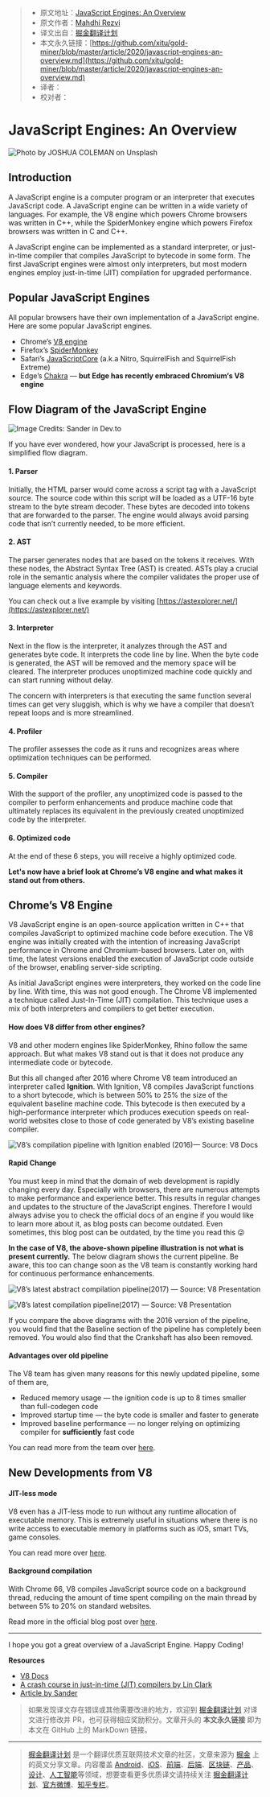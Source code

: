 > * 原文地址：[JavaScript Engines: An Overview](https://blog.bitsrc.io/javascript-engines-an-overview-2162bffa1187)
> * 原文作者：[Mahdhi Rezvi](https://medium.com/@mahdhirezvi)
> * 译文出自：[掘金翻译计划](https://github.com/xitu/gold-miner)
> * 本文永久链接：[https://github.com/xitu/gold-miner/blob/master/article/2020/javascript-engines-an-overview.md](https://github.com/xitu/gold-miner/blob/master/article/2020/javascript-engines-an-overview.md)
> * 译者：
> * 校对者：

# JavaScript Engines: An Overview

![Photo by [JOSHUA COLEMAN](https://unsplash.com/@joshstyle?utm_source=unsplash&utm_medium=referral&utm_content=creditCopyText) on [Unsplash](https://unsplash.com/t/technology?utm_source=unsplash&utm_medium=referral&utm_content=creditCopyText)](https://cdn-images-1.medium.com/max/10944/1*VzPVDApZ_xVLY0qGZGMAoA.jpeg)

## Introduction

A JavaScript engine is a computer program or an interpreter that executes JavaScript code. A JavaScript engine can be written in a wide variety of languages. For example, the V8 engine which powers Chrome browsers was written in C++, while the SpiderMonkey engine which powers Firefox browsers was written in C and C++.

A JavaScript engine can be implemented as a standard interpreter, or just-in-time compiler that compiles JavaScript to bytecode in some form. The first JavaScript engines were almost only interpreters, but most modern engines employ just-in-time (JIT) compilation for upgraded performance.

## Popular JavaScript Engines

All popular browsers have their own implementation of a JavaScript engine. Here are some popular JavaScript engines.

* Chrome’s [V8 engine](https://v8.dev/)
* Firefox’s [SpiderMonkey](https://developer.mozilla.org/en-US/docs/Mozilla/Projects/SpiderMonkey)
* Safari’s [JavaScriptCore](https://developer.apple.com/documentation/javascriptcore) (a.k.a Nitro, SquirrelFish and SquirrelFish Extreme)
* Edge’s [Chakra](https://github.com/microsoft/ChakraCore) — **but Edge has recently embraced Chromium‘s V8 engine**

## Flow Diagram of the JavaScript Engine

![Image Credits: Sander in [Dev.to](https://dev.to/sanderdebr/a-brief-explanation-of-the-javascript-engine-and-runtime-2idg)](https://cdn-images-1.medium.com/max/2000/0*NzDz1ZLZxP6ZgbvO.jpeg)

If you have ever wondered, how your JavaScript is processed, here is a simplified flow diagram.

#### 1. Parser

Initially, the HTML parser would come across a script tag with a JavaScript source. The source code within this script will be loaded as a UTF-16 byte stream to the byte stream decoder. These bytes are decoded into tokens that are forwarded to the parser. The engine would always avoid parsing code that isn’t currently needed, to be more efficient.

#### 2. AST

The parser generates nodes that are based on the tokens it receives. With these nodes, the Abstract Syntax Tree (AST) is created. ASTs play a crucial role in the semantic analysis where the compiler validates the proper use of language elements and keywords.

You can check out a live example by visiting [https://astexplorer.net/](https://astexplorer.net/)

#### 3. Interpreter

Next in the flow is the interpreter, it analyzes through the AST and generates byte code. It interprets the code line by line. When the byte code is generated, the AST will be removed and the memory space will be cleared. The interpreter produces unoptimized machine code quickly and can start running without delay.

The concern with interpreters is that executing the same function several times can get very sluggish, which is why we have a compiler that doesn’t repeat loops and is more streamlined.

#### 4. Profiler

The profiler assesses the code as it runs and recognizes areas where optimization techniques can be performed.

#### 5. Compiler

With the support of the profiler, any unoptimized code is passed to the compiler to perform enhancements and produce machine code that ultimately replaces its equivalent in the previously created unoptimized code by the interpreter.

#### 6. Optimized code

At the end of these 6 steps, you will receive a highly optimized code.

**Let's now have a brief look at Chrome’s V8 engine and what makes it stand out from others.**

## Chrome’s V8 Engine

V8 JavaScript engine is an open-source application written in C++ that compiles JavaScript to optimized machine code before execution. The V8 engine was initially created with the intention of increasing JavaScript performance in Chrome and Chromium-based browsers. Later on, with time, the latest versions enabled the execution of JavaScript code outside of the browser, enabling server-side scripting.

As initial JavaScript engines were interpreters, they worked on the code line by line. With time, this was not good enough. The Chrome V8 implemented a technique called Just-In-Time (JIT) compilation. This technique uses a mix of both interpreters and compilers to get better execution.

#### How does V8 differ from other engines?

V8 and other modern engines like SpiderMonkey, Rhino follow the same approach. But what makes V8 stand out is that it does not produce any intermediate code or bytecode.

But this all changed after 2016 where Chrome V8 team introduced an interpreter called **Ignition**. With Ignition, V8 compiles JavaScript functions to a short bytecode, which is between 50% to 25% the size of the equivalent baseline machine code. This bytecode is then executed by a high-performance interpreter which produces execution speeds on real-world websites close to those of code generated by V8’s existing baseline compiler.

![V8’s compilation pipeline with Ignition enabled (2016)— Source: [V8 Docs](https://v8.dev/blog/ignition-interpreter)](https://cdn-images-1.medium.com/max/2000/0*zEOYOFjXg-iJE3_i.png)

#### Rapid Change

You must keep in mind that the domain of web development is rapidly changing every day. Especially with browsers, there are numerous attempts to make performance and experience better. This results in regular changes and updates to the structure of the JavaScript engines. Therefore I would always advise you to check the official docs of an engine if you would like to learn more about it, as blog posts can become outdated. Even sometimes, this blog post can be outdated, by the time you read this 😜

**In the case of V8, the above-shown pipeline illustration is not what is present currently.** The below diagram shows the current pipeline. Be aware, this too can change soon as the V8 team is constantly working hard for continuous performance enhancements.

![V8’s latest abstract compilation pipeline(2017) — Source: [V8 Presentation](https://docs.google.com/presentation/d/1chhN90uB8yPaIhx_h2M3lPyxPgdPmkADqSNAoXYQiVE/edit#slide=id.g18d89eb289_1_362)](https://cdn-images-1.medium.com/max/2000/1*qKBM3zUTK_lE3vu87vwdlg.png)

![V8’s latest compilation pipeline(2017) — Source: [V8 Presentation](https://docs.google.com/presentation/d/1_eLlVzcj94_G4r9j9d_Lj5HRKFnq6jgpuPJtnmIBs88/edit#slide=id.g2134da681e_0_125)](https://cdn-images-1.medium.com/max/2000/1*Da6ylguo0X6aIKW1v51YcQ.png)

If you compare the above diagrams with the 2016 version of the pipeline, you would find that the Baseline section of the pipeline has completely been removed. You would also find that the Crankshaft has also been removed.

#### Advantages over old pipeline

The V8 team has given many reasons for this newly updated pipeline, some of them are,

* Reduced memory usage — the ignition code is up to 8 times smaller than full-codegen code
* Improved startup time — the byte code is smaller and faster to generate
* Improved baseline performance — no longer relying on optimizing compiler for **sufficiently** fast code

You can read more from the team over [here](https://github.com/thlorenz/v8-perf/blob/master/compiler.md#advantages-over-old-pipeline).

## New Developments from V8

#### JIT-less mode

V8 even has a JIT-less mode to run without any runtime allocation of executable memory. This is extremely useful in situations where there is no write access to executable memory in platforms such as iOS, smart TVs, game consoles.

You can read more over [here](https://v8.dev/blog/jitless).

#### Background compilation

With Chrome 66, V8 compiles JavaScript source code on a background thread, reducing the amount of time spent compiling on the main thread by between 5% to 20% on standard websites.

Read more in the official blog post over [here](https://v8.dev/blog/background-compilation).

---

I hope you got a great overview of a JavaScript Engine. Happy Coding!

**Resources**

- [V8 Docs](https://v8.dev/)
- [A crash course in just-in-time (JIT) compilers by Lin Clark](https://hacks.mozilla.org/2017/02/a-crash-course-in-just-in-time-jit-compilers/)
- [Article by Sander](https://dev.to/sanderdebr/a-brief-explanation-of-the-javascript-engine-and-runtime-2idg)

> 如果发现译文存在错误或其他需要改进的地方，欢迎到 [掘金翻译计划](https://github.com/xitu/gold-miner) 对译文进行修改并 PR，也可获得相应奖励积分。文章开头的 **本文永久链接** 即为本文在 GitHub 上的 MarkDown 链接。

---

> [掘金翻译计划](https://github.com/xitu/gold-miner) 是一个翻译优质互联网技术文章的社区，文章来源为 [掘金](https://juejin.im) 上的英文分享文章。内容覆盖 [Android](https://github.com/xitu/gold-miner#android)、[iOS](https://github.com/xitu/gold-miner#ios)、[前端](https://github.com/xitu/gold-miner#前端)、[后端](https://github.com/xitu/gold-miner#后端)、[区块链](https://github.com/xitu/gold-miner#区块链)、[产品](https://github.com/xitu/gold-miner#产品)、[设计](https://github.com/xitu/gold-miner#设计)、[人工智能](https://github.com/xitu/gold-miner#人工智能)等领域，想要查看更多优质译文请持续关注 [掘金翻译计划](https://github.com/xitu/gold-miner)、[官方微博](http://weibo.com/juejinfanyi)、[知乎专栏](https://zhuanlan.zhihu.com/juejinfanyi)。
